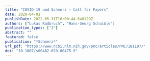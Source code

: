 ```yaml
---
title: "COVID-19 und Schmerz – Call for Papers"
date: 2020-04-01
publishDate: 2022-05-31T16:00:44.646129Z
authors: ["Lukas Radbruch", "Hans-Georg Schaible"]
publication_types: ["2"]
abstract: ""
featured: false
publication: "*Schmerz*"
url_pdf: "https://www.ncbi.nlm.nih.gov/pmc/articles/PMC7181107/"
doi: "10.1007/s00482-020-00475-9"
---
```


